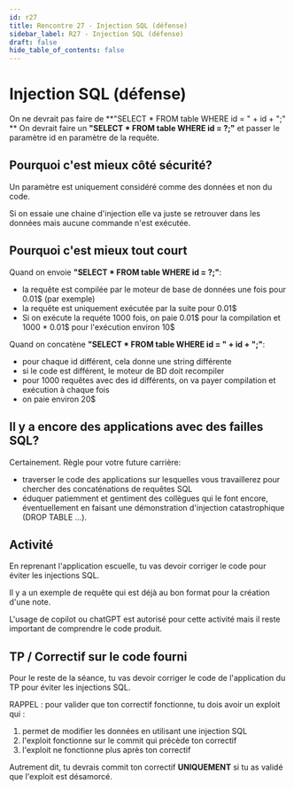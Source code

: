 ```yaml
---
id: r27
title: Rencontre 27 - Injection SQL (défense)
sidebar_label: R27 - Injection SQL (défense)
draft: false
hide_table_of_contents: false
---
```



# Injection SQL (défense)

On ne devrait pas faire de **"SELECT * FROM table WHERE id = " + id + ";" **
On devrait faire un **"SELECT * FROM table WHERE id = ?;"** et passer le paramètre id en paramètre de la requête.

## Pourquoi c'est mieux côté sécurité?

Un paramètre est uniquement considéré comme des données et non du code.

Si on essaie une chaine d'injection elle va juste se retrouver dans les données mais aucune commande n'est exécutée.

## Pourquoi c'est mieux tout court

Quand on envoie **"SELECT * FROM table WHERE id = ?;"**:
- la requête est compilée par le moteur de base de données une fois pour 0.01$ (par exemple)
- la requête est uniquement exécutée par la suite pour 0.01$
- Si on exécute la requéte 1000 fois, on paie 0.01$ pour la compilation et 1000 * 0.01$ pour l'exécution environ 10$

Quand on concatène **"SELECT * FROM table WHERE id = " + id + ";"**:
- pour chaque id différent, cela donne une string différente
- si le code est différent, le moteur de BD doit recompiler
- pour 1000 requêtes avec des id différents, on va payer compilation et exécution à chaque fois
- on paie environ 20$

## Il y a encore des applications avec des failles SQL?

Certainement. Règle pour votre future carrière:
- traverser le code des applications sur lesquelles vous travaillerez pour chercher des concaténations de requêtes SQL
- éduquer patiemment et gentiment des collègues qui le font encore, éventuellement en faisant une démonstration d'injection catastrophique (DROP TABLE ...).

## Activité

En reprenant l'application escuelle, tu vas devoir corriger le code pour éviter les injections SQL.

Il y a un exemple de requête qui est déjà au bon format pour la création d'une note.

L'usage de copilot ou chatGPT est autorisé pour cette activité mais il reste important de comprendre le
code produit.

## TP / Correctif sur le code fourni

Pour le reste de la séance, tu vas devoir corriger le code de l'application du TP pour éviter les injections SQL.

RAPPEL : pour valider que ton correctif fonctionne, tu dois avoir un exploit qui :
1. permet de modifier les données en utilisant une injection SQL
2. l'exploit fonctionne sur le commit qui précède ton correctif
3. l'exploit ne fonctionne plus après ton correctif

Autrement dit, tu devrais commit ton correctif **UNIQUEMENT** si tu as validé que l'exploit est désamorcé.


